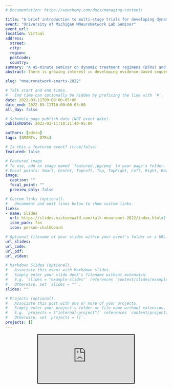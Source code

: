 ```yaml
---
# Documentation: https://wowchemy.com/docs/managing-content/

title: "A brief introduction to multi-stage trials for developing dynamic treatment regimens"
event: "University of Michigan MNeuroNetwork Lab Seminar"
event_url:
location: Virtual
address:
  street:
  city:
  region:
  postcode:
  country:
summary: "A 45-minute seminar on dynamic treatment regimens (DTRs) and sequential multiple-assignment randomized trials geared towards a clinical audience." 
abstract: There is growing interest in developing evidence-based sequences of treatment which are able to adapt to an individual's changing needs over time. In this talk, I introduce dynamic treatment regimens, which seek to operationalize clinical practice in the sense that they provide a set of individualized treatment recommendations, and sequential multiple-assignment randomized trials, which help scientists answer questions about dynamic treatment regimens. The talk is aimed at a clinical audience, and uses an example from the field of alcohol use disorder.

slug: "mneuronetwork-smarts-2022"

# Talk start and end times.
#   End time can optionally be hidden by prefixing the line with `#`.
date: 2022-03-11T09:00:00-05:00
date_end: 2022-03-11T10:00:00-05:00
all_day: false

# Schedule page publish date (NOT event date).
publishDate: 2022-03-11T10:21:40-05:00

authors: [admin]
tags: [SMARTs, DTRs]

# Is this a featured event? (true/false)
featured: false

# Featured image
# To use, add an image named `featured.jpg/png` to your page's folder. 
# Focal points: Smart, Center, TopLeft, Top, TopRight, Left, Right, BottomLeft, Bottom, BottomRight.
image:
  caption: ""
  focal_point: ""
  preview_only: false

# Custom links (optional).
#   Uncomment and edit lines below to show custom links.
links:
- name: Slides
  url: https://slides.nickseewald.com/talk-mneuronet-2022/index.html#1
  icon_pack: fas
  icon: person-chalkboard

# Optional filename of your slides within your event's folder or a URL.
url_slides:
url_code:
url_pdf:
url_video:

# Markdown Slides (optional).
#   Associate this event with Markdown slides.
#   Simply enter your slide deck's filename without extension.
#   E.g. `slides = "example-slides"` references `content/slides/example-slides.md`.
#   Otherwise, set `slides = ""`.
slides: ""

# Projects (optional).
#   Associate this post with one or more of your projects.
#   Simply enter your project's folder or file name without extension.
#   E.g. `projects = ["internal-project"]` references `content/project/deep-learning/index.md`.
#   Otherwise, set `projects = []`.
projects: []
---
```


<div class="shareagain-container">
  <div class="shareagain" style="min-width:300px;margin:1em auto;text-align:center;">
    <iframe src="https://slides.nickseewald.com/talk-mneuronet-2022/index.html" class="responsive-iframe" style="border:2px solid currentColor;" loading="lazy" allowfullscreen></iframe>
    <script>fitvids('.shareagain', {players: 'iframe'});</script>
  </div>
</div>